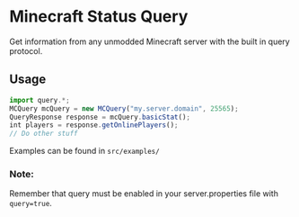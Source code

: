 # Minecraft Status Query
Get information from any unmodded Minecraft server with the built in query protocol.

## Usage
```javascript
import query.*;
MCQuery mcQuery = new MCQuery("my.server.domain", 25565);
QueryResponse response = mcQuery.basicStat();
int players = response.getOnlinePlayers();
// Do other stuff
```

Examples can be found in `src/examples/`

### Note:
Remember that query must be enabled in your server.properties file with `query=true`.
